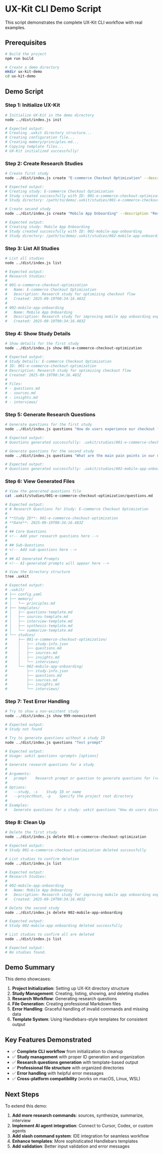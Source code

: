 # UX-Kit CLI Demo Script

This script demonstrates the complete UX-Kit CLI workflow with real examples.

## Prerequisites

```bash
# Build the project
npm run build

# Create a demo directory
mkdir ux-kit-demo
cd ux-kit-demo
```

## Demo Script

### Step 1: Initialize UX-Kit

```bash
# Initialize UX-Kit in the demo directory
node ../dist/index.js init

# Expected output:
# Creating .uxkit directory structure...
# Creating configuration file...
# Creating memory/principles.md...
# Copying template files...
# UX-Kit initialized successfully!
```

### Step 2: Create Research Studies

```bash
# Create first study
node ../dist/index.js create "E-commerce Checkout Optimization" --description "Research study for optimizing checkout flow"

# Expected output:
# Creating study: E-commerce Checkout Optimization
# Study created successfully with ID: 001-e-commerce-checkout-optimization
# Study directory: /path/to/demo/.uxkit/studies/001-e-commerce-checkout-optimization

# Create second study
node ../dist/index.js create "Mobile App Onboarding" --description "Research study for improving mobile app onboarding experience"

# Expected output:
# Creating study: Mobile App Onboarding
# Study created successfully with ID: 002-mobile-app-onboarding
# Study directory: /path/to/demo/.uxkit/studies/002-mobile-app-onboarding
```

### Step 3: List All Studies

```bash
# List all studies
node ../dist/index.js list

# Expected output:
# Research Studies:
# 
# 001-e-commerce-checkout-optimization
#   Name: E-commerce Checkout Optimization
#   Description: Research study for optimizing checkout flow
#   Created: 2025-09-19T00:34:16.483Z
# 
# 002-mobile-app-onboarding
#   Name: Mobile App Onboarding
#   Description: Research study for improving mobile app onboarding experience
#   Created: 2025-09-19T00:34:16.483Z
```

### Step 4: Show Study Details

```bash
# Show details for the first study
node ../dist/index.js show 001-e-commerce-checkout-optimization

# Expected output:
# Study Details: E-commerce Checkout Optimization
# ID: 001-e-commerce-checkout-optimization
# Description: Research study for optimizing checkout flow
# Created: 2025-09-19T00:34:16.483Z
# 
# Files:
# - questions.md
# - sources.md
# - insights.md
# - interviews/
```

### Step 5: Generate Research Questions

```bash
# Generate questions for the first study
node ../dist/index.js questions "How do users experience our checkout flow?" --study 001-e-commerce-checkout-optimization

# Expected output:
# Questions generated successfully: .uxkit/studies/001-e-commerce-checkout-optimization/questions.md

# Generate questions for the second study
node ../dist/index.js questions "What are the main pain points in our mobile app onboarding?" --study 002-mobile-app-onboarding

# Expected output:
# Questions generated successfully: .uxkit/studies/002-mobile-app-onboarding/questions.md
```

### Step 6: View Generated Files

```bash
# View the generated questions file
cat .uxkit/studies/001-e-commerce-checkout-optimization/questions.md

# Expected output:
# # Research Questions for Study: E-commerce Checkout Optimization
# 
# **Study ID**: 001-e-commerce-checkout-optimization
# **Date**: 2025-09-19T00:34:16.483Z
# 
# ## Core Questions
# <!-- Add your research questions here -->
# 
# ## Sub-Questions
# <!-- Add sub-questions here -->
# 
# ## AI Generated Prompts
# <!-- AI-generated prompts will appear here -->

# View the directory structure
tree .uxkit

# Expected output:
# .uxkit/
# ├── config.yaml
# ├── memory/
# │   └── principles.md
# ├── templates/
# │   ├── questions-template.md
# │   ├── sources-template.md
# │   ├── interview-template.md
# │   ├── synthesis-template.md
# │   └── summarize-template.md
# └── studies/
#     ├── 001-e-commerce-checkout-optimization/
#     │   ├── study-info.json
#     │   ├── questions.md
#     │   ├── sources.md
#     │   ├── insights.md
#     │   └── interviews/
#     └── 002-mobile-app-onboarding/
#         ├── study-info.json
#         ├── questions.md
#         ├── sources.md
#         ├── insights.md
#         └── interviews/
```

### Step 7: Test Error Handling

```bash
# Try to show a non-existent study
node ../dist/index.js show 999-nonexistent

# Expected output:
# Study not found

# Try to generate questions without a study ID
node ../dist/index.js questions "Test prompt"

# Expected output:
# Usage: uxkit questions <prompt> [options]
# 
# Generate research questions for a study
# 
# Arguments:
#   prompt    Research prompt or question to generate questions for (<required>)
# 
# Options:
#   --study, -s    Study ID or name
#   --projectRoot, -p    Specify the project root directory
# 
# Examples:
#   Generate questions for a study: uxkit questions "How do users discover our product features?" --study 001-user-research
```

### Step 8: Clean Up

```bash
# Delete the first study
node ../dist/index.js delete 001-e-commerce-checkout-optimization

# Expected output:
# Study 001-e-commerce-checkout-optimization deleted successfully

# List studies to confirm deletion
node ../dist/index.js list

# Expected output:
# Research Studies:
# 
# 002-mobile-app-onboarding
#   Name: Mobile App Onboarding
#   Description: Research study for improving mobile app onboarding experience
#   Created: 2025-09-19T00:34:16.483Z

# Delete the second study
node ../dist/index.js delete 002-mobile-app-onboarding

# Expected output:
# Study 002-mobile-app-onboarding deleted successfully

# List studies to confirm all are deleted
node ../dist/index.js list

# Expected output:
# No studies found.
```

## Demo Summary

This demo showcases:

1. **Project Initialization**: Setting up UX-Kit directory structure
2. **Study Management**: Creating, listing, showing, and deleting studies
3. **Research Workflow**: Generating research questions
4. **File Generation**: Creating professional Markdown files
5. **Error Handling**: Graceful handling of invalid commands and missing data
6. **Template System**: Using Handlebars-style templates for consistent output

## Key Features Demonstrated

- ✅ **Complete CLI workflow** from initialization to cleanup
- ✅ **Study management** with proper ID generation and organization
- ✅ **Research questions generation** with template-based output
- ✅ **Professional file structure** with organized directories
- ✅ **Error handling** with helpful error messages
- ✅ **Cross-platform compatibility** (works on macOS, Linux, WSL)

## Next Steps

To extend this demo:

1. **Add more research commands**: sources, synthesize, summarize, interview
2. **Implement AI agent integration**: Connect to Cursor, Codex, or custom agents
3. **Add slash command system**: IDE integration for seamless workflow
4. **Enhance templates**: More sophisticated Handlebars templates
5. **Add validation**: Better input validation and error messages
